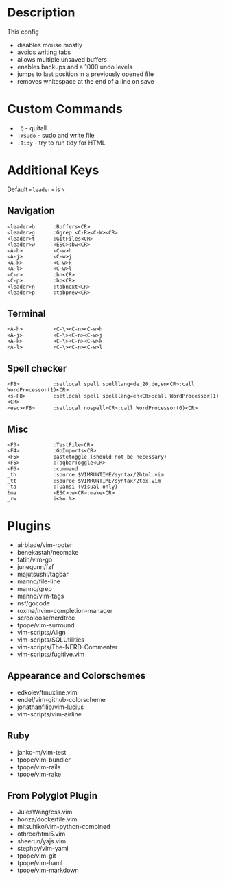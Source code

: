 # Description

This config

* disables mouse mostly
* avoids writing tabs
* allows multiple unsaved buffers
* enables backups and a 1000 undo levels
* jumps to last position in a previously opened file
* removes whitespace at the end of a line on save

# Custom Commands

* `:Q` - quitall
* `:Wsudo` - sudo and write file
* `:Tidy` - try to run tidy for HTML

# Additional Keys

Default `<leader>` is `\`

## Navigation

```
<leader>b      :Buffers<CR>
<leader>g      :Ggrep <C-R><C-W><CR>
<leader>t      :GitFiles<CR>
<leader>w      <ESC>:bw<CR>
<A-h>          <C-w>h
<A-j>          <C-w>j
<A-k>          <C-w>k
<A-l>          <C-w>l
<C-n>          :bn<CR>
<C-p>          :bp<CR>
<leader>n      :tabnext<CR>
<leader>p      :tabprev<CR>
```

## Terminal

```
<A-h>          <C-\><C-n><C-w>h
<A-j>          <C-\><C-n><C-w>j
<A-k>          <C-\><C-n><C-w>k
<A-l>          <C-\><C-n><C-w>l
```

## Spell checker

```
<F8>           :setlocal spell spelllang=de_20,de,en<CR>:call WordProcessor(1)<CR>
<s-F8>         :setlocal spell spelllang=en<CR>:call WordProcessor(1)<CR>
<esc><F8>      :setlocal nospell<CR>:call WordProcessor(0)<CR>
```

## Misc

```
<F3>           :TestFile<CR>
<F4>           :GoImports<CR>
<F5>           pastetoggle (should not be necessary)
<F5>           :TagbarToggle<CR>
<F6>           :command
_th            :source $VIMRUNTIME/syntax/2html.vim
_tt            :source $VIMRUNTIME/syntax/2tex.vim
_ta            :TOansi (visual only)
!ma            <ESC>:w<CR>:make<CR>
_rw            i<%= %>
```

# Plugins

* airblade/vim-rooter
* benekastah/neomake
* fatih/vim-go
* junegunn/fzf
* majutsushi/tagbar
* manno/file-line
* manno/grep
* manno/vim-tags
* nsf/gocode
* roxma/nvim-completion-manager
* scrooloose/nerdtree
* tpope/vim-surround
* vim-scripts/Align
* vim-scripts/SQLUtilities
* vim-scripts/The-NERD-Commenter
* vim-scripts/fugitive.vim

## Appearance and Colorschemes

* edkolev/tmuxline.vim
* endel/vim-github-colorscheme
* jonathanfilip/vim-lucius
* vim-scripts/vim-airline

## Ruby

* janko-m/vim-test
* tpope/vim-bundler
* tpope/vim-rails
* tpope/vim-rake

## From Polyglot Plugin

* JulesWang/css.vim
* honza/dockerfile.vim
* mitsuhiko/vim-python-combined
* othree/html5.vim
* sheerun/yajs.vim
* stephpy/vim-yaml
* tpope/vim-git
* tpope/vim-haml
* tpope/vim-markdown

